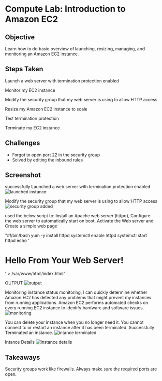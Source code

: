 # Compute Lab: Introduction to Amazon EC2

## Objective
Learn how to do basic overview of launching, resizing, managing, and monitoring an Amazon EC2 instance.

## Steps Taken
Launch a web server with termination protection enabled

Monitor my EC2 instance

Modify the security group that my web server is using to allow HTTP access

Resize my Amazon EC2 instance to scale

Test termination protection

Terminate my EC2 instance

## Challenges
- Forgot to open port 22 in the security group
- Solved by editing the inbound rules

## Screenshot
successfully Launched a web server with termination protection enabled
![launched instance](https://github.com/user-attachments/assets/502ddf9e-2248-4dc9-886d-4f97a60122e1)

Modify the security group that my web server is using to allow HTTP access
![security group added](https://github.com/user-attachments/assets/ad3a3611-ddfa-4ed3-a802-3c3c34a4cdd9)

used the below script to: Install an Apache web server (httpd),
Configure the web server to automatically start on boot,
Activate the Web server and
Create a simple web page

"#!/bin/bash
yum -y install httpd
systemctl enable httpd
systemctl start httpd
echo '<html><h1>Hello From Your Web Server!</h1></html>' > /var/www/html/index.html"

OUTPUT
![output](https://github.com/user-attachments/assets/e4780f9f-00e7-468a-bf63-979ee307ee12)

 Monitoring
 instance status monitoring, I can quickly determine whether Amazon EC2 has detected any problems that might prevent my instances from running applications. Amazon EC2 performs automated checks on every running EC2 instance to identify hardware and software issues.
![monitoring](https://github.com/user-attachments/assets/ef2d571c-ea3a-499c-9d3c-2ac466bf4696)

You can delete your instance when you no longer need it.
You cannot connect to or restart an instance after it has been terminated.
Successfully Terminated an instance.
![intance terminated](https://github.com/user-attachments/assets/c3c8413c-1236-45af-afc8-3b0a31d6b65c)

Intance Details
![instance details](https://github.com/user-attachments/assets/28d48888-88a8-41f5-a503-4921681b8035)


## Takeaways
Security groups work like firewalls. Always make sure the required ports are open.
